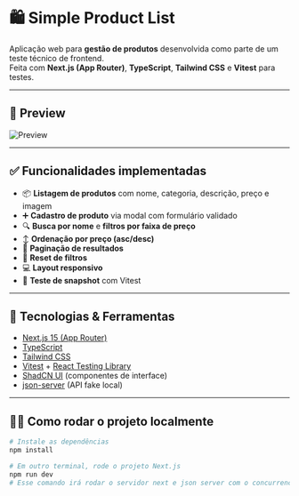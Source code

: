# 🛍️ Simple Product List

Aplicação web para **gestão de produtos** desenvolvida como parte de um teste técnico de frontend.  
Feita com **Next.js (App Router)**, **TypeScript**, **Tailwind CSS** e **Vitest** para testes.

---

## 📸 Preview

<!-- Substitua com um screenshot do seu projeto se quiser -->
![Preview](./public/screenshot.png)

---

## ✅ Funcionalidades implementadas

- 📦 **Listagem de produtos** com nome, categoria, descrição, preço e imagem
- ➕ **Cadastro de produto** via modal com formulário validado
- 🔍 **Busca por nome** e **filtros por faixa de preço**
- ↕️ **Ordenação por preço (asc/desc)**
- 📄 **Paginação de resultados**
- 🧼 **Reset de filtros**
- 💻 **Layout responsivo**
- 🧪 **Teste de snapshot** com Vitest

---

## 🧰 Tecnologias & Ferramentas

- [Next.js 15 (App Router)](https://nextjs.org/)
- [TypeScript](https://www.typescriptlang.org/)
- [Tailwind CSS](https://tailwindcss.com/)
- [Vitest](https://vitest.dev/) + [React Testing Library](https://testing-library.com/)
- [ShadCN UI](https://ui.shadcn.dev/) (componentes de interface)
- [json-server](https://github.com/typicode/json-server) (API fake local)

---

## 🧑‍💻 Como rodar o projeto localmente

```bash
# Instale as dependências
npm install

# Em outro terminal, rode o projeto Next.js
npm run dev
# Esse comando irá rodar o servidor next e json server com o concurrency
